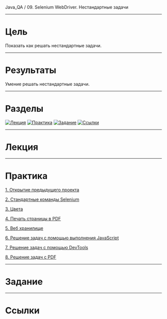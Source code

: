 Java_QA / 09. Selenium WebDriver. Нестандартные задачи

***

# Цель

Показать как решать нестандартные задачи.

***

# Результаты

Умение решать нестандартные задачи.

***

# Разделы

[![Лекция](https://img.shields.io/badge/-Лекция-ee99ff)](1.%20Лекция.md)
[![Практика](https://img.shields.io/badge/-Практика-aaffaa)](2.%20Практика.md)
[![Задание](https://img.shields.io/badge/-Задание-99ffee)](3.%20Задание.md)
[![Ссылки](https://img.shields.io/badge/-Ссылки-ffee99)](4.%20Ссылки.md)

***

# Лекция



***

# Практика

[1. Открытие предыдущего проекта](2.%20Практика.md#1-Открытие-предыдущего-проекта)

[2. Стандартные команды Selenium](2.%20Практика.md#2-Стандартные-команды-Selenium)

[3. Цвета](2.%20Практика.md#3-Цвета)

[4. Печать страницы в PDF](2.%20Практика.md#4-Печать-страницы-в-PDF)

[5. Веб хранилище](2.%20Практика.md#5-Веб-хранилище)

[6. Решение задач с помощью выполнения JavaScript](2.%20Практика.md#6-Решение-задач-с-помощью-выполнения-JavaScript)

[7. Решение задач с помощью DevTools](2.%20Практика.md#7-Решение-задач-с-помощью-DevTools)

[8. Решение задач с PDF](2.%20Практика.md#8-Решение-задач-с-PDF)

***

# Задание

***

# Ссылки